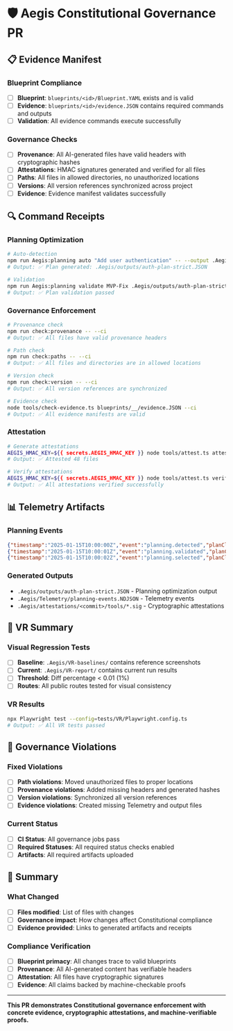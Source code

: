 # 🛡️ Aegis Constitutional Governance PR

## 📋 **Evidence Manifest**

### **Blueprint Compliance**

- [ ] __Blueprint__: `blueprints/<id>/Blueprint.YAML` exists and is valid
- [ ] __Evidence__: `blueprints/<id>/evidence.JSON` contains required commands and outputs
- [ ] __Validation__: All evidence commands execute successfully

### **Governance Checks**

- [ ] __Provenance__: All AI-generated files have valid headers with cryptographic hashes
- [ ] __Attestations__: HMAC signatures generated and verified for all files
- [ ] __Paths__: All files in allowed directories, no unauthorized locations
- [ ] __Versions__: All version references synchronized across project
- [ ] __Evidence__: Evidence manifest validates successfully

## 🔍 **Command Receipts**

### **Planning Optimization**

```bash
# Auto-detection
npm run Aegis:planning auto "Add user authentication" -- --output .Aegis/outputs/auth-plan-strict.JSON
# Output: ✅ Plan generated: .Aegis/outputs/auth-plan-strict.JSON

# Validation
npm run Aegis:planning validate MVP-Fix .Aegis/outputs/auth-plan-strict.JSON 2
# Output: ✅ Plan validation passed
```

### **Governance Enforcement**

```bash
# Provenance check
npm run check:provenance -- --ci
# Output: ✅ All files have valid provenance headers

# Path check
npm run check:paths -- --ci
# Output: ✅ All files and directories are in allowed locations

# Version check
npm run check:version -- --ci
# Output: ✅ All version references are synchronized

# Evidence check
node tools/check-evidence.ts blueprints/__/evidence.JSON --ci
# Output: ✅ All evidence manifests are valid
```

### **Attestation**

```bash
# Generate attestations
AEGIS_HMAC_KEY=${{ secrets.AEGIS_HMAC_KEY }} node tools/attest.ts attest tools CLI
# Output: ✅ Attested 48 files

# Verify attestations
AEGIS_HMAC_KEY=${{ secrets.AEGIS_HMAC_KEY }} node tools/attest.ts verify tools CLI
# Output: ✅ All attestations verified successfully
```

## 📊 **Telemetry Artifacts**

### **Planning Events**

```json
{"timestamp":"2025-01-15T10:00:00Z","event":"planning.detected","planClass":"MVP-Fix","confidence":0.95,"prompt":"Add user authentication"}
{"timestamp":"2025-01-15T10:00:01Z","event":"planning.validated","planClass":"MVP-Fix","validationResult":"passed","tokenCount":1089}
{"timestamp":"2025-01-15T10:00:02Z","event":"planning.selected","planClass":"MVP-Fix","reasoning":["minimal scope","contract-driven","observable behavior"]}
```

### **Generated Outputs**

- `.Aegis/outputs/auth-plan-strict.JSON` - Planning optimization output
- `.Aegis/Telemetry/planning-events.NDJSON` - Telemetry events
- `.Aegis/attestations/<commit>/tools/*.sig` - Cryptographic attestations

## 🎯 **VR Summary**

### **Visual Regression Tests**

- [ ] __Baseline__: `.Aegis/VR-baselines/` contains reference screenshots
- [ ] __Current__: `.Aegis/VR-report/` contains current run results
- [ ] __Threshold__: Diff percentage < 0.01 (1%)
- [ ] __Routes__: All public routes tested for visual consistency

### **VR Results**

```bash
npx Playwright test --config=tests/VR/Playwright.config.ts
# Output: ✅ All VR tests passed
```

## 🚨 **Governance Violations**

### **Fixed Violations**

- [ ] __Path violations__: Moved unauthorized files to proper locations
- [ ] __Provenance violations__: Added missing headers and generated hashes
- [ ] __Version violations__: Synchronized all version references
- [ ] __Evidence violations__: Created missing Telemetry and output files

### **Current Status**

- [ ] __CI Status__: All governance jobs pass
- [ ] __Required Statuses__: All required status checks enabled
- [ ] __Artifacts__: All required artifacts uploaded

## 📝 **Summary**

### **What Changed**

- [ ] __Files modified__: List of files with changes
- [ ] __Governance impact__: How changes affect Constitutional compliance
- [ ] __Evidence provided__: Links to generated artifacts and receipts

### **Compliance Verification**

- [ ] __Blueprint primacy__: All changes trace to valid blueprints
- [ ] __Provenance__: All AI-generated content has verifiable headers
- [ ] __Attestation__: All files have cryptographic signatures
- [ ] __Evidence__: All claims backed by machine-checkable proofs

---

**This PR demonstrates Constitutional governance enforcement with concrete evidence, cryptographic attestations, and
machine-verifiable proofs.**
